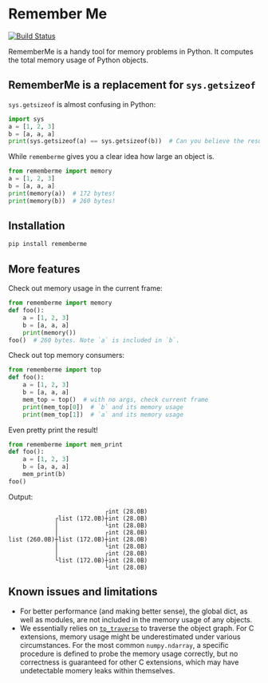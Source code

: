 # Remember Me
[![Build Status](https://travis-ci.org/liwt31/remember-me.svg?branch=master)](https://travis-ci.org/liwt31/remember-me)

RememberMe is a handy tool for memory problems in Python. It computes the total memory usage of
Python objects.

## RememberMe is a replacement for `sys.getsizeof`
`sys.getsizeof` is almost confusing in Python:
```python
import sys
a = [1, 2, 3]
b = [a, a, a]
print(sys.getsizeof(a) == sys.getsizeof(b))  # Can you believe the result is `True`?
```
While `rememberme` gives you a clear idea how large an object is.
```python
from rememberme import memory
a = [1, 2, 3]
b = [a, a, a]
print(memory(a))  # 172 bytes!
print(memory(b))  # 260 bytes!
```

## Installation
```bash
pip install rememberme
```

## More features
Check out memory usage in the current frame:
```python
from rememberme import memory
def foo():
    a = [1, 2, 3]
    b = [a, a, a]
    print(memory())
foo()  # 260 bytes. Note `a` is included in `b`.
```
Check out top memory consumers:
```python
from rememberme import top
def foo():
    a = [1, 2, 3]
    b = [a, a, a]
    mem_top = top()  # with no args, check current frame
    print(mem_top[0])  # `b` and its memory usage
    print(mem_top[1])  # `a` and its memory usage
```
Even pretty print the result!
```python
from rememberme import mem_print
def foo():
    a = [1, 2, 3]
    b = [a, a, a]
    mem_print(b)
foo()
```
Output:
```
                           ┌int (28.0B)
             ┌list (172.0B)┼int (28.0B)
             │             └int (28.0B)
             │             ┌int (28.0B)
list (260.0B)┼list (172.0B)┼int (28.0B)
             │             └int (28.0B)
             │             ┌int (28.0B)
             └list (172.0B)┼int (28.0B)
                           └int (28.0B)
```

## Known issues and limitations
* For better performance (and making better sense), the global dict, as well as modules, 
are not included in the memory usage of any objects.
* We essentially relies on [`tp_traverse`](https://docs.python.org/3/c-api/typeobj.html#c.PyTypeObject.tp_traverse) 
to traverse the object graph. For C extensions, memory usage might be underestimated under
various circumstances. For the most common `numpy.ndarray`, a specific procedure is defined to
probe the memory usage correctly, but no correctness is guaranteed for other C extensions,
which may have undetectable momery leaks within themselves.
